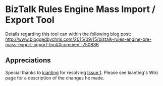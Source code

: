 # BizTalk Rules Engine Mass Import / Export Tool
Details regarding this tool can within the following blog post: 
http://www.bloggedbychris.com/2015/09/15/biztalk-rules-engine-bre-mass-export-import-tool/#comment-750836

## Appreciations
Special thanks to [kianting](https://github.com/kianting) for resolving [Issue 1](https://github.com/jixer/biztalk-rules-export/issues/1).  Please see kianting's Wiki page for a description of the changes he made.
